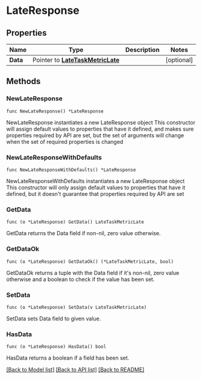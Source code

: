 # LateResponse

## Properties

Name | Type | Description | Notes
------------ | ------------- | ------------- | -------------
**Data** | Pointer to [**LateTaskMetricLate**](LateTaskMetricLate.md) |  | [optional] 

## Methods

### NewLateResponse

`func NewLateResponse() *LateResponse`

NewLateResponse instantiates a new LateResponse object
This constructor will assign default values to properties that have it defined,
and makes sure properties required by API are set, but the set of arguments
will change when the set of required properties is changed

### NewLateResponseWithDefaults

`func NewLateResponseWithDefaults() *LateResponse`

NewLateResponseWithDefaults instantiates a new LateResponse object
This constructor will only assign default values to properties that have it defined,
but it doesn't guarantee that properties required by API are set

### GetData

`func (o *LateResponse) GetData() LateTaskMetricLate`

GetData returns the Data field if non-nil, zero value otherwise.

### GetDataOk

`func (o *LateResponse) GetDataOk() (*LateTaskMetricLate, bool)`

GetDataOk returns a tuple with the Data field if it's non-nil, zero value otherwise
and a boolean to check if the value has been set.

### SetData

`func (o *LateResponse) SetData(v LateTaskMetricLate)`

SetData sets Data field to given value.

### HasData

`func (o *LateResponse) HasData() bool`

HasData returns a boolean if a field has been set.


[[Back to Model list]](../README.md#documentation-for-models) [[Back to API list]](../README.md#documentation-for-api-endpoints) [[Back to README]](../README.md)


